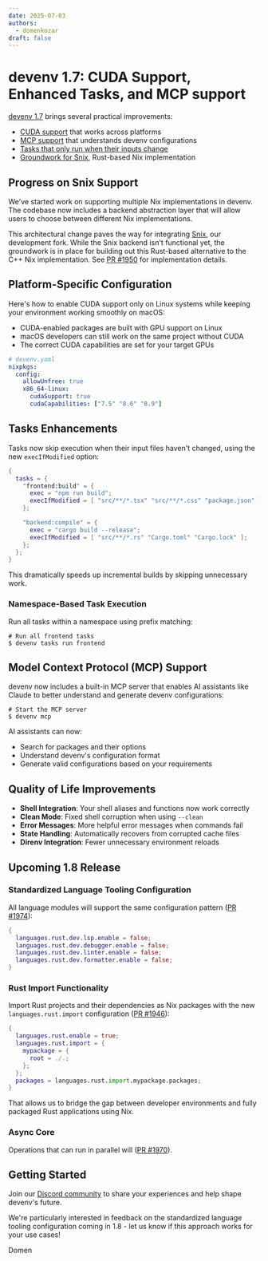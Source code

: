 ```yaml
---
date: 2025-07-03
authors:
  - domenkozar
draft: false
---
```


# devenv 1.7: CUDA Support, Enhanced Tasks, and MCP support

[devenv 1.7](https://github.com/cachix/devenv/releases/tag/v1.7) brings several practical improvements:

- [CUDA support](#platform-specific-configuration) that works across platforms
- [MCP support](#model-context-protocol-mcp-support) that understands devenv configurations
- [Tasks that only run when their inputs change](#tasks-enhancements)
- [Groundwork for Snix](#progress-on-snix-support), Rust-based Nix implementation

## Progress on Snix Support

We've started work on supporting multiple Nix implementations in devenv. The codebase now includes a backend abstraction layer that will allow users to choose between different Nix implementations.

This architectural change paves the way for integrating [Snix](https://github.com/cachix/snix), our development fork. While the Snix backend isn't functional yet, the groundwork is in place for building out this Rust-based alternative to the C++ Nix implementation. See [PR #1950](https://github.com/cachix/devenv/pull/1950) for implementation details.


## Platform-Specific Configuration

Here's how to enable CUDA support only on Linux systems while keeping your environment working smoothly on macOS:

* CUDA-enabled packages are built with GPU support on Linux
* macOS developers can still work on the same project without CUDA
* The correct CUDA capabilities are set for your target GPUs

```yaml
# devenv.yaml
nixpkgs:
  config:
    allowUnfree: true
    x86_64-linux:
      cudaSupport: true
      cudaCapabilities: ["7.5" "8.6" "8.9"]
```

## Tasks Enhancements

Tasks now skip execution when their input files haven't changed, using the new `execIfModified` option:

```nix
{
  tasks = {
    "frontend:build" = {
      exec = "npm run build";
      execIfModified = [ "src/**/*.tsx" "src/**/*.css" "package.json" ];
    };

    "backend:compile" = {
      exec = "cargo build --release";
      execIfModified = [ "src/**/*.rs" "Cargo.toml" "Cargo.lock" ];
    };
  };
}
```

This dramatically speeds up incremental builds by skipping unnecessary work.

### Namespace-Based Task Execution

Run all tasks within a namespace using prefix matching:

```shell-session
# Run all frontend tasks
$ devenv tasks run frontend
```

## Model Context Protocol (MCP) Support

devenv now includes a built-in MCP server that enables AI assistants like Claude to better understand and generate devenv configurations:

```shell-session
# Start the MCP server
$ devenv mcp
```

AI assistants can now:

* Search for packages and their options
* Understand devenv's configuration format
* Generate valid configurations based on your requirements

## Quality of Life Improvements

- **Shell Integration**: Your shell aliases and functions now work correctly
- **Clean Mode**: Fixed shell corruption when using `--clean`
- **Error Messages**: More helpful error messages when commands fail
- **State Handling**: Automatically recovers from corrupted cache files
- **Direnv Integration**: Fewer unnecessary environment reloads

## Upcoming 1.8 Release

### Standardized Language Tooling Configuration

All language modules will support the same configuration pattern ([PR #1974](https://github.com/cachix/devenv/pull/1974)):

```nix
{
  languages.rust.dev.lsp.enable = false;
  languages.rust.dev.debugger.enable = false;
  languages.rust.dev.linter.enable = false;
  languages.rust.dev.formatter.enable = false;
}
```

### Rust Import Functionality

Import Rust projects and their dependencies as Nix packages with the new `languages.rust.import` configuration ([PR #1946](https://github.com/cachix/devenv/pull/1946)):

```nix
{
  languages.rust.enable = true;
  languages.rust.import = {
    mypackage = {
      root = ./.;
    };
  };
  packages = languages.rust.import.mypackage.packages;
}
```

That allows us to bridge the gap between developer environments and fully packaged Rust applications using Nix.

### Async Core

Operations that can run in parallel will ([PR #1970](https://github.com/cachix/devenv/pull/1970)).

## Getting Started

Join our [Discord community](https://discord.gg/naMgQehY) to share your experiences and help shape devenv's future.

We're particularly interested in feedback on the standardized language tooling configuration coming in 1.8 - let us know if this approach works for your use cases!

Domen
